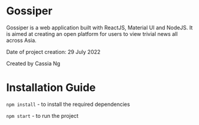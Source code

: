 # Gossiper

Gossiper is a web application built with ReactJS, Material UI and NodeJS. It is aimed at creating an open platform for users to view trivial news all across Asia.

Date of project creation: 29 July 2022

Created by Cassia Ng

# Installation Guide

`npm install` - to install the required dependencies

`npm start` - to run the project
